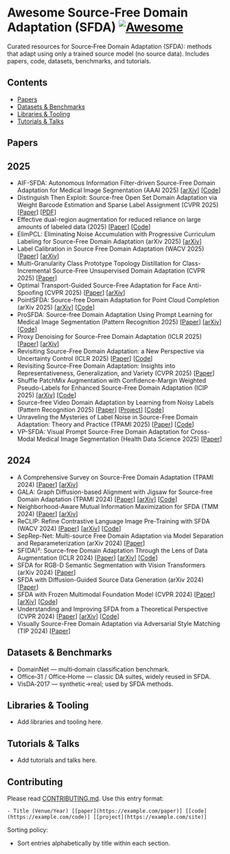 # Awesome Source‑Free Domain Adaptation (SFDA) [![Awesome](https://awesome.re/badge.svg)](https://awesome.re)

Curated resources for Source‑Free Domain Adaptation (SFDA): methods that adapt using only a trained source model (no source data). Includes papers, code, datasets, benchmarks, and tutorials.
<!--lint disable awesome-github repo-url -->

## Contents
- [Papers](#papers)
- [Datasets & Benchmarks](#datasets--benchmarks)
- [Libraries & Tooling](#libraries--tooling)
- [Tutorials & Talks](#tutorials--talks)

## Papers
## 2025
- AIF-SFDA: Autonomous Information Filter-driven Source-Free Domain Adaptation for Medical Image Segmentation (AAAI 2025) [[arXiv](https://arxiv.org/abs/2408.05038)] [[Code](https://github.com/hust-ljx/AIF-SFDA)]
- Distinguish Then Exploit: Source-free Open Set Domain Adaptation via Weight Barcode Estimation and Sparse Label Assignment (CVPR 2025) [[Paper](https://openaccess.thecvf.com/content/CVPR2025/html/Liu_Distinguish_Then_Exploit_Source-free_Open_Set_Domain_Adaptation_via_Weight_CVPR_2025_paper.html)] [[PDF](https://openaccess.thecvf.com/content/CVPR2025/papers/Liu_Distinguish_Then_Exploit_Source-free_Open_Set_Domain_Adaptation_via_Weight_CVPR_2025_paper.pdf)]
- Effective dual-region augmentation for reduced reliance on large amounts of labeled data (2025) [[Paper](https://doi.org/10.1117/12.3058627)] [[Code](https://github.com/PrasannaPulakurthi/Foreground-Background-Augmentation)]
- ElimPCL: Eliminating Noise Accumulation with Progressive Curriculum Labeling for Source-Free Domain Adaptation (arXiv 2025) [[arXiv](https://arxiv.org/abs/2503.23712)]
- Label Calibration in Source Free Domain Adaptation (WACV 2025) [[Paper](https://openaccess.thecvf.com/content/WACV2025/html/Rai_Label_Calibration_in_Source_Free_Domain_Adaptation_WACV_2025_paper.html)] [[arXiv](https://arxiv.org/abs/2501.07072)]
- Multi-Granularity Class Prototype Topology Distillation for Class-Incremental Source-Free Unsupervised Domain Adaptation (CVPR 2025) [[Paper](https://openaccess.thecvf.com/content/CVPR2025/html/Deng_Multi-Granularity_Class_Prototype_Topology_Distillation_for_Class-Incremental_Source-Free_Unsupervised_Domain_CVPR_2025_paper.html)]
- Optimal Transport-Guided Source-Free Adaptation for Face Anti-Spoofing (CVPR 2025) [[Paper](https://openaccess.thecvf.com/content/CVPR2025/html/Li_Optimal_Transport-Guided_Source-Free_Adaptation_for_Face_Anti-Spoofing_CVPR_2025_paper.html)] [[arXiv](https://arxiv.org/abs/2503.22984)]
- PointSFDA: Source-free Domain Adaptation for Point Cloud Completion (arXiv 2025) [[arXiv](https://arxiv.org/abs/2503.15144)] [[Code](https://github.com/Starak-x/PointSFDA)]
- ProSFDA: Source-free Domain Adaptation Using Prompt Learning for Medical Image Segmentation (Pattern Recognition 2025) [[Paper](https://www.sciencedirect.com/science/article/abs/pii/S0031320325001385)] [[arXiv](https://arxiv.org/abs/2404.16696)] [[Code](https://github.com/zs-26/ProSFDA)]
- Proxy Denoising for Source-Free Domain Adaptation (ICLR 2025) [[Paper](https://openreview.net/forum?id=FIj9IEPCKr)] [[arXiv](https://arxiv.org/abs/2406.01658)]
- Revisiting Source-Free Domain Adaptation: a New Perspective via Uncertainty Control (ICLR 2025) [[Paper](https://openreview.net/pdf?id=nx9Z5Kva96)] [[Code](https://github.com/xugezheng/UCon_SFDA)]
- Revisiting Source-Free Domain Adaptation: Insights into Representativeness, Generalization, and Variety (CVPR 2025) [[Paper](https://openaccess.thecvf.com/content/CVPR2025/html/Zhu_Revisiting_Source-Free_Domain_Adaptation_Insights_into_Representativeness_Generalization_and_Variety_CVPR_2025_paper.html)]
- Shuffle PatchMix Augmentation with Confidence-Margin Weighted Pseudo-Labels for Enhanced Source-Free Domain Adaptation (ICIP 2025) [[arXiv](https://arxiv.org/abs/2505.24216)] [[Code](https://github.com/PrasannaPulakurthi/SPM)]
- Source-free Video Domain Adaptation by Learning from Noisy Labels (Pattern Recognition 2025) [[Paper](https://www.sciencedirect.com/science/article/abs/pii/S0031320324010793)] [[Project](https://avijit9.github.io/CleanAdapt/)] [[Code](https://github.com/avijit9/CleanAdapt)]
- Unraveling the Mysteries of Label Noise in Source-Free Domain Adaptation: Theory and Practice (TPAMI 2025) [[Paper](https://www.computer.org/csdl/journal/tp/2025/05/10858421/23VPxGAlL4Q)] [[Code](https://github.com/xugezheng/labelNoiseInSFDA)]
- VP-SFDA: Visual Prompt Source-Free Domain Adaptation for Cross-Modal Medical Image Segmentation (Health Data Science 2025) [[Paper](https://academic.oup.com/hdsr/article/7/1/2025/7688831)]

## 2024
- A Comprehensive Survey on Source-Free Domain Adaptation (TPAMI 2024) [[Paper](https://ieeexplore.ieee.org/document/10533539)] [[arXiv](https://arxiv.org/abs/2302.11803)]
- GALA: Graph Diffusion-based Alignment with Jigsaw for Source-free Domain Adaptation (TPAMI 2024) [[Paper](https://ieeexplore.ieee.org/document/10405692)] [[arXiv](https://arxiv.org/abs/2307.08740)] [[Code](https://github.com/Jerry-Luo-98/GALA)]
- Neighborhood-Aware Mutual Information Maximization for SFDA (TMM 2024) [[Paper](https://ieeexplore.ieee.org/document/10603809)] [[arXiv](https://arxiv.org/abs/2403.18239)]
- ReCLIP: Refine Contrastive Language Image Pre-Training with SFDA (WACV 2024) [[Paper](https://openaccess.thecvf.com/content/WACV2024/html/Yao_ReCLIP_Refine_Contrastive_Language_Image_Pre-Training_with_Source-Free_Domain_Adaptation_WACV_2024_paper.html)] [[arXiv](https://arxiv.org/abs/2310.10893)] [[Code](https://github.com/parasol-team/reclip)]
- SepRep-Net: Multi-source Free Domain Adaptation via Model Separation and Reparameterization (arXiv 2024) [[Paper](https://arxiv.org/abs/2402.08249)]
- SF(DA)²: Source-free Domain Adaptation Through the Lens of Data Augmentation (ICLR 2024) [[Paper](https://openreview.net/forum?id=4WJ1X0XyBI)] [[arXiv](https://arxiv.org/abs/2312.08566)] [[Code](https://github.com/shinyflight/SFDA2)]
- SFDA for RGB-D Semantic Segmentation with Vision Transformers (arXiv 2024) [[Paper](https://arxiv.org/abs/2406.19533)]
- SFDA with Diffusion-Guided Source Data Generation (arXiv 2024) [[Paper](https://arxiv.org/abs/2401.12047)]
- SFDA with Frozen Multimodal Foundation Model (CVPR 2024) [[Paper](https://openaccess.thecvf.com/content/CVPR2024/html/Tang_Source-Free_Domain_Adaptation_with_Frozen_Multimodal_Foundation_Model_CVPR_2024_paper.html)] [[arXiv](https://arxiv.org/abs/2403.11066)] [[Code](https://github.com/tntek/source-free-domain-adaptation)]
- Understanding and Improving SFDA from a Theoretical Perspective (CVPR 2024) [[Paper](https://openaccess.thecvf.com/content/CVPR2024/html/Kawasaki_Understanding_and_Improving_Source-free_Domain_Adaptation_from_a_Theoretical_Perspective_CVPR_2024_paper.html)] [[arXiv](https://arxiv.org/abs/2403.15957)] [[Code](https://github.com/nttcslab/improved_sfda)]
- Visually Source-Free Domain Adaptation via Adversarial Style Matching (TIP 2024) [[Paper](https://ieeexplore.ieee.org/document/10424442)]

## Datasets & Benchmarks
- DomainNet — multi‑domain classification benchmark.
- Office‑31 / Office‑Home — classic DA suites, widely reused in SFDA.
- VisDA‑2017 — synthetic→real; used by SFDA methods.

## Libraries & Tooling
- Add libraries and tooling here.

## Tutorials & Talks
- Add tutorials and talks here.

## Contributing
Please read [CONTRIBUTING.md](CONTRIBUTING.md). Use this entry format:

```
- Title (Venue/Year) [[paper](https://example.com/paper)] [[code](https://example.com/code)] [[project](https://example.com/site)]
```

Sorting policy:
- Sort entries alphabetically by title within each section.

